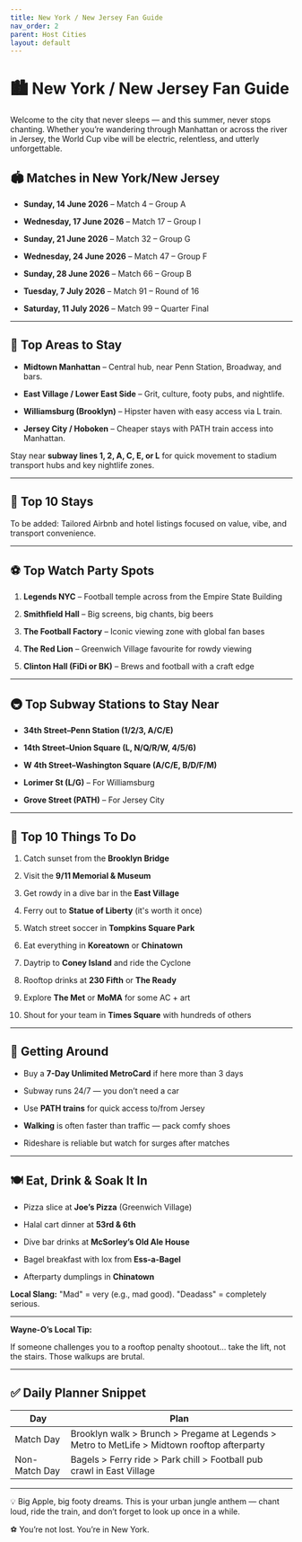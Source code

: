 ```yaml
---
title: New York / New Jersey Fan Guide
nav_order: 2
parent: Host Cities
layout: default
---
```


# 🏙️ New York / New Jersey Fan Guide

Welcome to the city that never sleeps — and this summer, never stops chanting. Whether you’re wandering through Manhattan or across the river in Jersey, the World Cup vibe will be electric, relentless, and utterly unforgettable.

## **🏟️ Matches in New York/New Jersey**

- **Sunday, 14 June 2026** – Match 4 – Group A
    
- **Wednesday, 17 June 2026** – Match 17 – Group I
    
- **Sunday, 21 June 2026** – Match 32 – Group G
    
- **Wednesday, 24 June 2026** – Match 47 – Group F
    
- **Sunday, 28 June 2026** – Match 66 – Group B
    
- **Tuesday, 7 July 2026** – Match 91 – Round of 16
    
- **Saturday, 11 July 2026** – Match 99 – Quarter Final
    

---

## **📍 Top Areas to Stay**

- **Midtown Manhattan** – Central hub, near Penn Station, Broadway, and bars.
    
- **East Village / Lower East Side** – Grit, culture, footy pubs, and nightlife.
    
- **Williamsburg (Brooklyn)** – Hipster haven with easy access via L train.
    
- **Jersey City / Hoboken** – Cheaper stays with PATH train access into Manhattan.
    

Stay near **subway lines 1, 2, A, C, E, or L** for quick movement to stadium transport hubs and key nightlife zones.

---

## **🏨 Top 10 Stays**

To be added: Tailored Airbnb and hotel listings focused on value, vibe, and transport convenience.

---

## **⚽ Top Watch Party Spots**

1. **Legends NYC** – Football temple across from the Empire State Building
    
2. **Smithfield Hall** – Big screens, big chants, big beers
    
3. **The Football Factory** – Iconic viewing zone with global fan bases
    
4. **The Red Lion** – Greenwich Village favourite for rowdy viewing
    
5. **Clinton Hall (FiDi or BK)** – Brews and football with a craft edge
    

---

## **🚇 Top Subway Stations to Stay Near**

- **34th Street–Penn Station (1/2/3, A/C/E)**
    
- **14th Street–Union Square (L, N/Q/R/W, 4/5/6)**
    
- **W 4th Street–Washington Square (A/C/E, B/D/F/M)**
    
- **Lorimer St (L/G)** – For Williamsburg
    
- **Grove Street (PATH)** – For Jersey City
    

---

## **🎯 Top 10 Things To Do**

1. Catch sunset from the **Brooklyn Bridge**
    
2. Visit the **9/11 Memorial & Museum**
    
3. Get rowdy in a dive bar in the **East Village**
    
4. Ferry out to **Statue of Liberty** (it's worth it once)
    
5. Watch street soccer in **Tompkins Square Park**
    
6. Eat everything in **Koreatown** or **Chinatown**
    
7. Daytrip to **Coney Island** and ride the Cyclone
    
8. Rooftop drinks at **230 Fifth** or **The Ready**
    
9. Explore **The Met** or **MoMA** for some AC + art
    
10. Shout for your team in **Times Square** with hundreds of others
    

---

## **🧭 Getting Around**

- Buy a **7-Day Unlimited MetroCard** if here more than 3 days
    
- Subway runs 24/7 — you don’t need a car
    
- Use **PATH trains** for quick access to/from Jersey
    
- **Walking** is often faster than traffic — pack comfy shoes
    
- Rideshare is reliable but watch for surges after matches
    

---

## **🍽️ Eat, Drink & Soak It In**

- Pizza slice at **Joe’s Pizza** (Greenwich Village)
    
- Halal cart dinner at **53rd & 6th**
    
- Dive bar drinks at **McSorley’s Old Ale House**
    
- Bagel breakfast with lox from **Ess-a-Bagel**
    
- Afterparty dumplings in **Chinatown**
    

**Local Slang:** "Mad" = very (e.g., mad good). "Deadass" = completely serious.

---

**Wayne-O’s Local Tip:**

If someone challenges you to a rooftop penalty shootout… take the lift, not the stairs. Those walkups are brutal.

---

## **✅ Daily Planner Snippet**

|**Day**|**Plan**|
|---|---|
|Match Day|Brooklyn walk > Brunch > Pregame at Legends > Metro to MetLife > Midtown rooftop afterparty|
|Non-Match Day|Bagels > Ferry ride > Park chill > Football pub crawl in East Village|

---

💡 Big Apple, big footy dreams. This is your urban jungle anthem — chant loud, ride the train, and don’t forget to look up once in a while.

⚽ You’re not lost. You’re in New York.